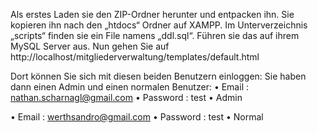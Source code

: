Als erstes Laden sie den ZIP-Ordner herunter und entpacken ihn.
Sie kopieren ihn nach den „htdocs“ Ordner auf XAMPP. 
Im Unterverzeichnis „scripts“ finden sie ein File namens „ddl.sql“. 
Führen sie das auf ihrem MySQL Server aus. 
Nun gehen Sie auf http://localhost/mitgliederverwaltung/templates/default.html

Dort können Sie sich mit diesen beiden Benutzern einloggen:
Sie haben dann einen Admin und einen normalen Benutzer:
•	Email : nathan.scharnagl@gmail.com
•	Password : test
•	Admin

•	Email : werthsandro@gmail.com
•	Password : test
•	Normal
